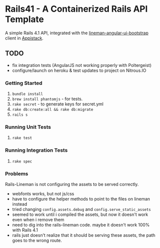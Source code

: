 # Rails41 - A Containerized Rails API Template

A simple Rails 4.1 API, integrated with the [lineman-angular-ui-bootstrap](https://github.com/dcunited001/lineman-angular-ui-bootstrap) client 
in [Appistack](https://github.com/dcunited001/appistack).

## TODO
- fix integration tests (AngularJS not working properly with Poltergeist)
- configure/launch on heroku & test updates to project on Nitrous.IO

### Getting Started

1. `bundle install`
1. `brew install phantomjs` - for tests.
1. `rake secret` - to generate keys for secret.yml
1. `rake db:create:all && rake db:migrate`
1. `rails s`

### Running Unit Tests

1. `rake test`

### Running Integration Tests

1. `rake spec`

### Problems

Rails-Lineman is not configuring the assets to be served correctly.
- webfonts works, but not js/css
- have to configure the helper methods to point to the files on lineman instead
- tried changing `config.assets.debug` and `config.serve_static_assets`
- seemed to work until i compiled the assets, but now it doesn't work even when i remove them
- need to dig into the rails-lineman code.  maybe it doesn't work 100% with Rails 4.1
- rails just doesn't realize that it should be serving these assets, the path goes to the wrong route.